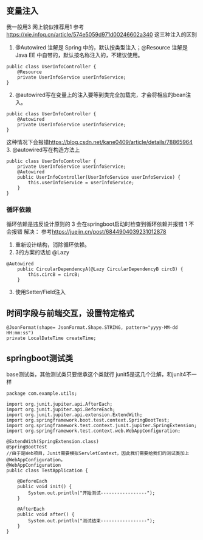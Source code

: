 ## 变量注入
我一般用3
网上貌似推荐用1
参考
<https://xie.infoq.cn/article/574e5059d971d00246602a340>
这三种注入的区别
1. @Autowired 注解是 Spring 中的，默认按类型注入；@Resource 注解是 Java EE 中自带的，默认按名称注入的，不建议使用。
```
public class UserInfoController {
    @Resource
    private UserInfoService userInfoService;
}
```
2. @autowired写在变量上的注入要等到类完全加载完，才会将相应的bean注入。
```
public class UserInfoController {
    @Autowired
    private UserInfoService userInfoService;
}
```
这种情况下会报错<https://blog.csdn.net/kane0409/article/details/78865964>
3. @autowired写在构造方法上
```
public class UserInfoController {
    private UserInfoService userInfoService;
    @Autowired
    public UserInfoController(UserInfoService userInfoService) {
        this.userInfoService = userInfoService;
    }
}
```

### 循环依赖
循环依赖是违反设计原则的
3 会在springboot启动时检查到循环依赖并报错
1 不会报错
解决：
参考<https://juejin.cn/post/6844904039231012878>
1. 重新设计结构，消除循环依赖。
2. 3的方案的话加 @Lazy
```
@Autowired
    public CircularDependencyA(@Lazy CircularDependencyB circB) {
        this.circB = circB;
    }
```
3. 使用Setter/Field注入

## 时间字段与前端交互，设置特定格式
```
@JsonFormat(shape= JsonFormat.Shape.STRING, pattern="yyyy-MM-dd HH:mm:ss")
private LocalDateTime createTime;
```


## springboot测试类
base测试类，其他测试类只要继承这个类就行
junit5是这几个注解，和junit4不一样
```
package com.example.utils;

import org.junit.jupiter.api.AfterEach;
import org.junit.jupiter.api.BeforeEach;
import org.junit.jupiter.api.extension.ExtendWith;
import org.springframework.boot.test.context.SpringBootTest;
import org.springframework.test.context.junit.jupiter.SpringExtension;
import org.springframework.test.context.web.WebAppConfiguration;

@ExtendWith(SpringExtension.class)
@SpringBootTest
//由于是Web项目，Junit需要模拟ServletContext，因此我们需要给我们的测试类加上@WebAppConfiguration。
@WebAppConfiguration
public class TestApplication {

    @BeforeEach
    public void init() {
        System.out.println("开始测试-----------------");
    }

    @AfterEach
    public void after() {
        System.out.println("测试结束-----------------");
    }
}
```
